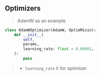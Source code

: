 
## Optimizers

> AdamW as an example.

```python
class AdamWOptimizer(AdamW, OptimMixin):
    def __init__(
        self,
        params,
        learning_rate: float = 0.00001,
    ):
        pass
```

> * `learning_rate` lr for optimizer